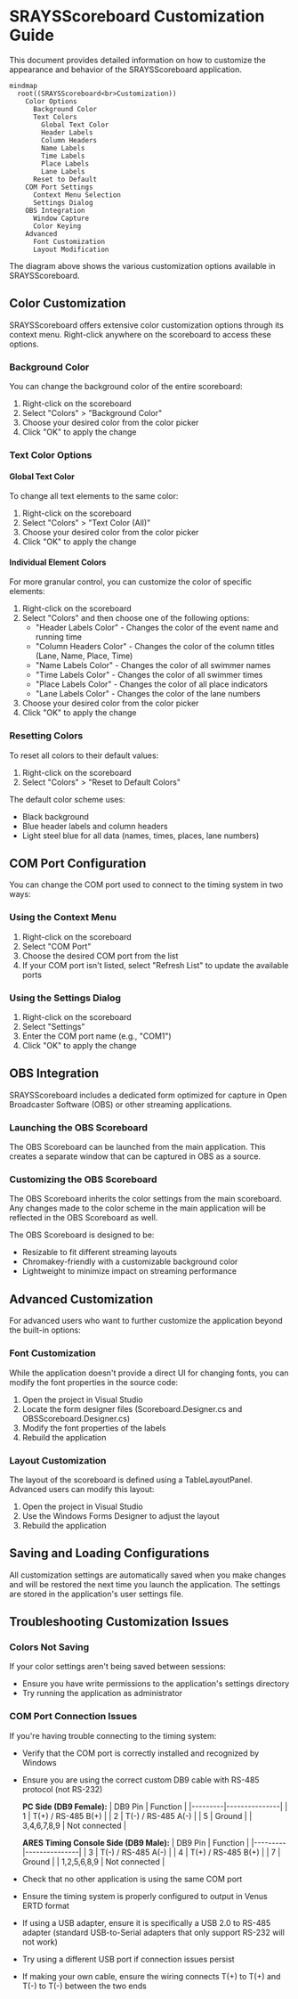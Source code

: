 # SRAYSScoreboard Customization Guide

This document provides detailed information on how to customize the appearance and behavior of the SRAYSScoreboard application.

```mermaid
mindmap
  root((SRAYSScoreboard<br>Customization))
    Color Options
      Background Color
      Text Colors
        Global Text Color
        Header Labels
        Column Headers
        Name Labels
        Time Labels
        Place Labels
        Lane Labels
      Reset to Default
    COM Port Settings
      Context Menu Selection
      Settings Dialog
    OBS Integration
      Window Capture
      Color Keying
    Advanced
      Font Customization
      Layout Modification
```

The diagram above shows the various customization options available in SRAYSScoreboard.

## Color Customization

SRAYSScoreboard offers extensive color customization options through its context menu. Right-click anywhere on the scoreboard to access these options.

### Background Color

You can change the background color of the entire scoreboard:

1. Right-click on the scoreboard
2. Select "Colors" > "Background Color"
3. Choose your desired color from the color picker
4. Click "OK" to apply the change

### Text Color Options

#### Global Text Color

To change all text elements to the same color:

1. Right-click on the scoreboard
2. Select "Colors" > "Text Color (All)"
3. Choose your desired color from the color picker
4. Click "OK" to apply the change

#### Individual Element Colors

For more granular control, you can customize the color of specific elements:

1. Right-click on the scoreboard
2. Select "Colors" and then choose one of the following options:
   - "Header Labels Color" - Changes the color of the event name and running time
   - "Column Headers Color" - Changes the color of the column titles (Lane, Name, Place, Time)
   - "Name Labels Color" - Changes the color of all swimmer names
   - "Time Labels Color" - Changes the color of all swimmer times
   - "Place Labels Color" - Changes the color of all place indicators
   - "Lane Labels Color" - Changes the color of the lane numbers
3. Choose your desired color from the color picker
4. Click "OK" to apply the change

### Resetting Colors

To reset all colors to their default values:

1. Right-click on the scoreboard
2. Select "Colors" > "Reset to Default Colors"

The default color scheme uses:
- Black background
- Blue header labels and column headers
- Light steel blue for all data (names, times, places, lane numbers)

## COM Port Configuration

You can change the COM port used to connect to the timing system in two ways:

### Using the Context Menu

1. Right-click on the scoreboard
2. Select "COM Port"
3. Choose the desired COM port from the list
4. If your COM port isn't listed, select "Refresh List" to update the available ports

### Using the Settings Dialog

1. Right-click on the scoreboard
2. Select "Settings"
3. Enter the COM port name (e.g., "COM1")
4. Click "OK" to apply the change

## OBS Integration

SRAYSScoreboard includes a dedicated form optimized for capture in Open Broadcaster Software (OBS) or other streaming applications.

### Launching the OBS Scoreboard

The OBS Scoreboard can be launched from the main application. This creates a separate window that can be captured in OBS as a source.

### Customizing the OBS Scoreboard

The OBS Scoreboard inherits the color settings from the main scoreboard. Any changes made to the color scheme in the main application will be reflected in the OBS Scoreboard as well.

The OBS Scoreboard is designed to be:
- Resizable to fit different streaming layouts
- Chromakey-friendly with a customizable background color
- Lightweight to minimize impact on streaming performance

## Advanced Customization

For advanced users who want to further customize the application beyond the built-in options:

### Font Customization

While the application doesn't provide a direct UI for changing fonts, you can modify the font properties in the source code:

1. Open the project in Visual Studio
2. Locate the form designer files (Scoreboard.Designer.cs and OBSScoreboard.Designer.cs)
3. Modify the font properties of the labels
4. Rebuild the application

### Layout Customization

The layout of the scoreboard is defined using a TableLayoutPanel. Advanced users can modify this layout:

1. Open the project in Visual Studio
2. Use the Windows Forms Designer to adjust the layout
3. Rebuild the application

## Saving and Loading Configurations

All customization settings are automatically saved when you make changes and will be restored the next time you launch the application. The settings are stored in the application's user settings file.

## Troubleshooting Customization Issues

### Colors Not Saving

If your color settings aren't being saved between sessions:
- Ensure you have write permissions to the application's settings directory
- Try running the application as administrator

### COM Port Connection Issues

If you're having trouble connecting to the timing system:
- Verify that the COM port is correctly installed and recognized by Windows
- Ensure you are using the correct custom DB9 cable with RS-485 protocol (not RS-232)
  
  **PC Side (DB9 Female):**
  | DB9 Pin | Function      |
  |---------|---------------|
  | 1       | T(+) / RS-485 B(+) |
  | 2       | T(-) / RS-485 A(-) |
  | 5       | Ground        |
  | 3,4,6,7,8,9 | Not connected |
  
  **ARES Timing Console Side (DB9 Male):**
  | DB9 Pin | Function      |
  |---------|---------------|
  | 3       | T(-) / RS-485 A(-) |
  | 4       | T(+) / RS-485 B(+) |
  | 7       | Ground        |
  | 1,2,5,6,8,9 | Not connected |

- Check that no other application is using the same COM port
- Ensure the timing system is properly configured to output in Venus ERTD format
- If using a USB adapter, ensure it is specifically a USB 2.0 to RS-485 adapter (standard USB-to-Serial adapters that only support RS-232 will not work)
- Try using a different USB port if connection issues persist
- If making your own cable, ensure the wiring connects T(+) to T(+) and T(-) to T(-) between the two ends
